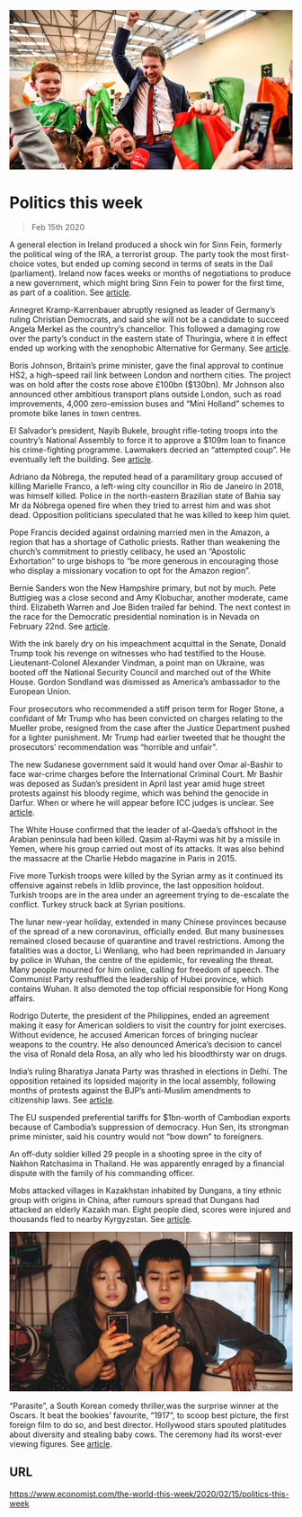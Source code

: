 ![](./images/20200215_WWP002.jpg)

# Politics this week

> Feb 15th 2020

A general election in Ireland produced a shock win for Sinn Fein, formerly the political wing of the IRA, a terrorist group. The party took the most first-choice votes, but ended up coming second in terms of seats in the Dail (parliament). Ireland now faces weeks or months of negotiations to produce a new government, which might bring Sinn Fein to power for the first time, as part of a coalition. See [article](https://www.economist.com//britain/2020/02/13/atonement-and-forgiveness-in-belfast).

Annegret Kramp-Karrenbauer abruptly resigned as leader of Germany’s ruling Christian Democrats, and said she will not be a candidate to succeed Angela Merkel as the country’s chancellor. This followed a damaging row over the party’s conduct in the eastern state of Thuringia, where it in effect ended up working with the xenophobic Alternative for Germany. See [article](https://www.economist.com//europe/2020/02/13/angela-merkels-presumed-successor-quits-as-party-boss).

Boris Johnson, Britain’s prime minister, gave the final approval to continue HS2, a high-speed rail link between London and northern cities. The project was on hold after the costs rose above £100bn ($130bn). Mr Johnson also announced other ambitious transport plans outside London, such as road improvements, 4,000 zero-emission buses and “Mini Holland” schemes to promote bike lanes in town centres.

El Salvador’s president, Nayib Bukele, brought rifle-toting troops into the country’s National Assembly to force it to approve a $109m loan to finance his crime-fighting programme. Lawmakers decried an “attempted coup”. He eventually left the building. See [article](https://www.economist.com//the-americas/2020/02/13/el-salvadors-president-summons-the-army-to-bully-congress).

Adriano da Nóbrega, the reputed head of a paramilitary group accused of killing Marielle Franco, a left-wing city councillor in Rio de Janeiro in 2018, was himself killed. Police in the north-eastern Brazilian state of Bahia say Mr da Nóbrega opened fire when they tried to arrest him and was shot dead. Opposition politicians speculated that he was killed to keep him quiet.

Pope Francis decided against ordaining married men in the Amazon, a region that has a shortage of Catholic priests. Rather than weakening the church’s commitment to priestly celibacy, he used an “Apostolic Exhortation” to urge bishops to “be more generous in encouraging those who display a missionary vocation to opt for the Amazon region”. 

Bernie Sanders won the New Hampshire primary, but not by much. Pete Buttigieg was a close second and Amy Klobuchar, another moderate, came third. Elizabeth Warren and Joe Biden trailed far behind. The next contest in the race for the Democratic presidential nomination is in Nevada on February 22nd. See [article](https://www.economist.com//united-states/2020/02/15/is-pete-buttigieg-doing-well-or-badly).

With the ink barely dry on his impeachment acquittal in the Senate, Donald Trump took his revenge on witnesses who had testified to the House. Lieutenant-Colonel Alexander Vindman, a point man on Ukraine, was booted off the National Security Council and marched out of the White House. Gordon Sondland was dismissed as America’s ambassador to the European Union.

Four prosecutors who recommended a stiff prison term for Roger Stone, a confidant of Mr Trump who has been convicted on charges relating to the Mueller probe, resigned from the case after the Justice Department pushed for a lighter punishment. Mr Trump had earlier tweeted that he thought the prosecutors’ recommendation was “horrible and unfair”.

The new Sudanese government said it would hand over Omar al-Bashir to face war-crime charges before the International Criminal Court. Mr Bashir was deposed as Sudan’s president in April last year amid huge street protests against his bloody regime, which was behind the genocide in Darfur. When or where he will appear before ICC judges is unclear. See [article](https://www.economist.com//middle-east-and-africa/2020/02/13/omar-al-bashir-sudans-ex-dictator-could-at-last-face-justice).

The White House confirmed that the leader of al-Qaeda’s offshoot in the Arabian peninsula had been killed. Qasim al-Raymi was hit by a missile in Yemen, where his group carried out most of its attacks. It was also behind the massacre at the Charlie Hebdo magazine in Paris in 2015.

Five more Turkish troops were killed by the Syrian army as it continued its offensive against rebels in Idlib province, the last opposition holdout. Turkish troops are in the area under an agreement trying to de-escalate the conflict. Turkey struck back at Syrian positions.

The lunar new-year holiday, extended in many Chinese provinces because of the spread of a new coronavirus, officially ended. But many businesses remained closed because of quarantine and travel restrictions. Among the fatalities was a doctor, Li Wenliang, who had been reprimanded in January by police in Wuhan, the centre of the epidemic, for revealing the threat. Many people mourned for him online, calling for freedom of speech. The Communist Party reshuffled the leadership of Hubei province, which contains Wuhan. It also demoted the top official responsible for Hong Kong affairs.

Rodrigo Duterte, the president of the Philippines, ended an agreement making it easy for American soldiers to visit the country for joint exercises. Without evidence, he accused American forces of bringing nuclear weapons to the country. He also denounced America’s decision to cancel the visa of Ronald dela Rosa, an ally who led his bloodthirsty war on drugs.

India’s ruling Bharatiya Janata Party was thrashed in elections in Delhi. The opposition retained its lopsided majority in the local assembly, following months of protests against the BJP’s anti-Muslim amendments to citizenship laws. See [article](https://www.economist.com//asia/2020/02/13/indias-ruling-party-receives-a-drubbing-in-delhi).

The EU suspended preferential tariffs for $1bn-worth of Cambodian exports because of Cambodia’s suppression of democracy. Hun Sen, its strongman prime minister, said his country would not “bow down” to foreigners.

An off-duty soldier killed 29 people in a shooting spree in the city of Nakhon Ratchasima in Thailand. He was apparently enraged by a financial dispute with the family of his commanding officer.

Mobs attacked villages in Kazakhstan inhabited by Dungans, a tiny ethnic group with origins in China, after rumours spread that Dungans had attacked an elderly Kazakh man. Eight people died, scores were injured and thousands fled to nearby Kyrgyzstan. See [article](https://www.economist.com//asia/2020/02/13/an-ethnically-motivated-attack-alarms-multi-ethnic-kazakhstan).

![](./images/20200215_WWP001.jpg)

“Parasite”, a South Korean comedy thriller,was the surprise winner at the Oscars. It beat the bookies’ favourite, “1917”, to scoop best picture, the first foreign film to do so, and best director. Hollywood stars spouted platitudes about diversity and stealing baby cows. The ceremony had its worst-ever viewing figures. See [article](https://www.economist.com//books-and-arts/2020/02/13/the-oscars-triumph-of-parasite).

## URL

https://www.economist.com/the-world-this-week/2020/02/15/politics-this-week

